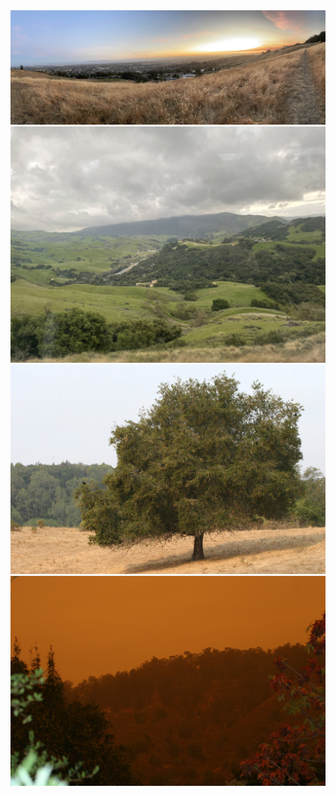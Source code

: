 <img src="assets/photos/2024-06-19.jpg" class="fit-to-screen"/>
<img src="assets/photos/2024-04-12.jpg" class="fit-to-screen"/>
<img src="assets/photos/2020-10-07.jpg" class="fit-to-screen"/>
<img src="assets/photos/2020-09-09.jpg" class="fit-to-screen"/>
